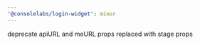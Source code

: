 ```yaml
---
'@consolelabs/login-widget': minor
---
```


deprecate apiURL and meURL props replaced with stage props
